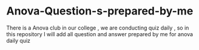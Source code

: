 # Anova-Question-s-prepared-by-me
There is a Anova club in our college , we are conducting quiz daily , so in this repository I will add all question and answer prepared by me for anova daily quiz
